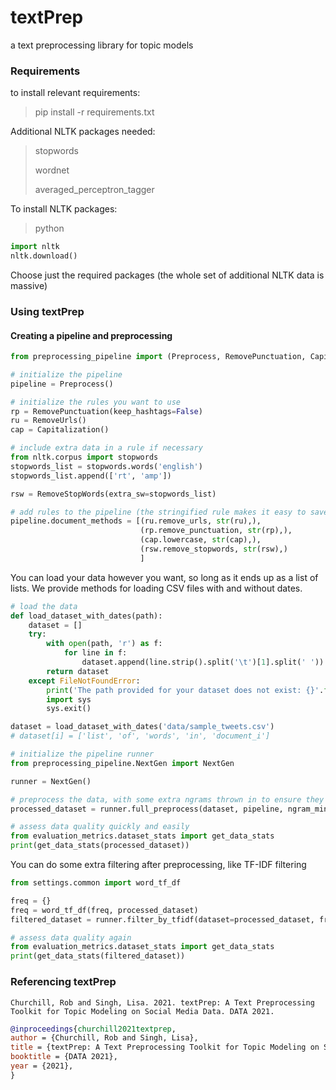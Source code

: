 # textPrep
a text preprocessing library for topic models

### Requirements
to install relevant requirements:
> pip install -r requirements.txt

Additional NLTK packages needed:
> stopwords
> 
> wordnet
> 
> averaged_perceptron_tagger

To install NLTK packages:
> python
```python
import nltk 
nltk.download()
```

Choose just the required packages (the whole set of additional NLTK data is massive)

### Using textPrep

#### Creating a pipeline and preprocessing
```python
from preprocessing_pipeline import (Preprocess, RemovePunctuation, Capitalization, RemoveStopWords, RemoveShortWords, TwitterCleaner, RemoveUrls)

# initialize the pipeline
pipeline = Preprocess()

# initialize the rules you want to use
rp = RemovePunctuation(keep_hashtags=False)
ru = RemoveUrls()
cap = Capitalization()

# include extra data in a rule if necessary
from nltk.corpus import stopwords
stopwords_list = stopwords.words('english')
stopwords_list.append(['rt', 'amp'])

rsw = RemoveStopWords(extra_sw=stopwords_list)

# add rules to the pipeline (the stringified rule makes it easy to save the pipeline details)
pipeline.document_methods = [(ru.remove_urls, str(ru),),
                             (rp.remove_punctuation, str(rp),),
                             (cap.lowercase, str(cap),),
                             (rsw.remove_stopwords, str(rsw),)
                             ]
```

You can load your data however you want, so long as it ends up as a list of lists. We provide methods for loading CSV files with and without dates.
```python
# load the data
def load_dataset_with_dates(path):
    dataset = []
    try:
        with open(path, 'r') as f:
            for line in f:
                dataset.append(line.strip().split('\t')[1].split(' '))
        return dataset
    except FileNotFoundError:
        print('The path provided for your dataset does not exist: {}'.format(path))
        import sys
        sys.exit()

dataset = load_dataset_with_dates('data/sample_tweets.csv')
# dataset[i] = ['list', 'of', 'words', 'in', 'document_i']

# initialize the pipeline runner
from preprocessing_pipeline.NextGen import NextGen

runner = NextGen()

# preprocess the data, with some extra ngrams thrown in to ensure they are considered regardless of frequency
processed_dataset = runner.full_preprocess(dataset, pipeline, ngram_min_freq=10, extra_bigrams=None, extra_ngrams=['donald$trump', 'joe$biden', 'new$york$city'])

# assess data quality quickly and easily
from evaluation_metrics.dataset_stats import get_data_stats
print(get_data_stats(processed_dataset))
```

You can do some extra filtering after preprocessing, like TF-IDF filtering
```python
from settings.common import word_tf_df

freq = {}
freq = word_tf_df(freq, processed_dataset)
filtered_dataset = runner.filter_by_tfidf(dataset=processed_dataset, freq=freq, threshold=0.25)

# assess data quality again 
from evaluation_metrics.dataset_stats import get_data_stats
print(get_data_stats(filtered_dataset))
```

### Referencing textPrep

```
Churchill, Rob and Singh, Lisa. 2021. textPrep: A Text Preprocessing Toolkit for Topic Modeling on Social Media Data. DATA 2021.
```

```bibtex 
@inproceedings{churchill2021textprep,
author = {Churchill, Rob and Singh, Lisa},
title = {textPrep: A Text Preprocessing Toolkit for Topic Modeling on Social Media Data},
booktitle = {DATA 2021},
year = {2021},
}
```